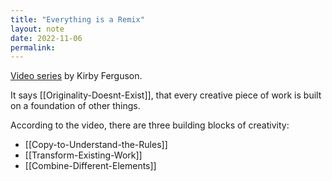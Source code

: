 ```yaml
---
title: "Everything is a Remix"
layout: note
date: 2022-11-06
permalink:
---
```


[Video series](https://www.youtube.com/watch?v=nJPERZDfyWc) by Kirby Ferguson. 

It says [[Originality-Doesnt-Exist]], that every creative piece of work is built on a foundation of other things. 

According to the video, there are three building blocks of creativity: 

- [[Copy-to-Understand-the-Rules]]
- [[Transform-Existing-Work]]
- [[Combine-Different-Elements]]